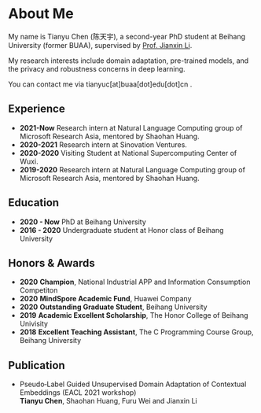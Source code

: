 # About Me

My name is Tianyu Chen (陈天宇), a second-year PhD student at Beihang University (former BUAA), supervised by [Prof. Jianxin Li](http://act.buaa.edu.cn/lijx/index.html). 

My research interests include domain adaptation, pre-trained models, and the privacy and robustness concerns in deep learning.

You can contact me via tianyuc[at]buaa[dot]edu[dot]cn .

## Experience
- **2021-Now**  Research intern at Natural Language Computing group of Microsoft Research Asia, mentored by Shaohan Huang.
- **2020-2021** Research intern at Sinovation Ventures.
- **2020-2020** Visiting Student at National Supercomputing Center of Wuxi.
- **2019-2020** Research intern at Natural Language Computing group of Microsoft Research Asia, mentored by Shaohan Huang.

## Education

- **2020 - Now**  PhD at Beihang University
- **2016 - 2020** Undergraduate student at Honor class of Beihang University

## Honors & Awards

- **2020** **Champion**, National Industrial APP and Information Consumption Competiton
- **2020** **MindSpore Academic Fund**, Huawei Company
- **2020** **Outstanding Graduate Student**, Beihang University
- **2019** **Academic Excellent Scholarship**, The Honor College of Beihang Univisity
- **2018** **Excellent Teaching Assistant**, The C Programming Course Group, Beihang University  


## Publication

- Pseudo‑Label Guided Unsupervised Domain Adaptation of Contextual Embeddings (EACL 2021 workshop)  
  **Tianyu Chen**, Shaohan Huang, Furu Wei and Jianxin Li

